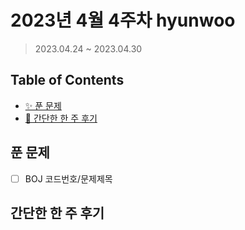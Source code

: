 # 2023년 4월 4주차 hyunwoo

> 2023.04.24 ~ 2023.04.30

## Table of Contents

- [✨ 푼 문제](#푼-문제)
- [🤔 간단한 한 주 후기](#간단한-한-주-후기)

## 푼 문제

<!-- 📕 백준 : BOJ 코드번호/문제제목 e.g. BOJ 2577/숫자의 개수 -->
<!-- 📗 프로그래머스 : PRO 코드번호/문제제목 e.g. PRO 120812/최빈값 구하기 -->
<!-- 백준허브를 사용하시면 프로그래머스의 문제번호도 확인하실 수 있습니다 -->

- [ ] BOJ 코드번호/문제제목

## 간단한 한 주 후기

<!-- 한 주 후기를 간단하게 작성해주세요 ! -->
